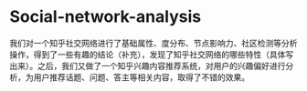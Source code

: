 # Social-network-analysis
我们对一个知乎社交网络进行了基础属性、度分布、节点影响力、社区检测等分析操作，得到了一些有趣的结论（补充），发现了知乎社交网络的哪些特性（具体写出来）。之后，我们又做了一个知乎兴趣内容推荐系统，对用户的兴趣偏好进行分析，为用户推荐话题、问题、答主等相关内容，取得了不错的效果。
